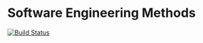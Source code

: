 # Software Engineering Methods

[![Build Status](https://travis-ci.org/TLNapier/sem.svg?branch=master)](https://travis-ci.org/TLNapier/sem)